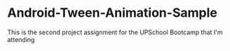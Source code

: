 # Android-Tween-Animation-Sample
This is the second project assignment for the UPSchool Bootcamp that I'm attending
